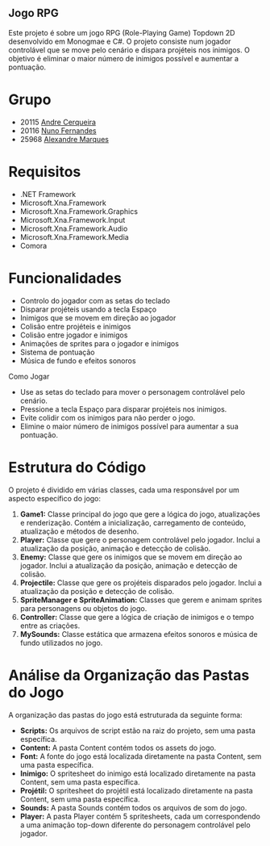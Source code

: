 ## Jogo RPG
Este projeto é sobre um jogo RPG (Role-Playing Game) Topdown 2D desenvolvido em Monogmae e C#. O projeto consiste num jogador controlável que se move pelo cenário e dispara projéteis nos inimigos. O objetivo é eliminar o maior número de inimigos possível e aumentar a pontuação.

# Grupo
- 20115 [Andre Cerqueira](https://github.com/AndreCerqueira)
- 20116 [Nuno Fernandes](https://github.com/NunoIsidoro)
- 25968 [Alexandre Marques](https://github.com/Alexmarques11)

# Requisitos
- .NET Framework
- Microsoft.Xna.Framework
- Microsoft.Xna.Framework.Graphics
- Microsoft.Xna.Framework.Input
- Microsoft.Xna.Framework.Audio
- Microsoft.Xna.Framework.Media
- Comora

# Funcionalidades
- Controlo do jogador com as setas do teclado
- Disparar projéteis usando a tecla Espaço
- Inimigos que se movem em direção ao jogador
- Colisão entre projéteis e inimigos
- Colisão entre jogador e inimigos
- Animações de sprites para o jogador e inimigos
- Sistema de pontuação
- Música de fundo e efeitos sonoros

Como Jogar
- Use as setas do teclado para mover o personagem controlável pelo cenário.
- Pressione a tecla Espaço para disparar projéteis nos inimigos.
- Evite colidir com os inimigos para não perder o jogo.
- Elimine o maior número de inimigos possível para aumentar a sua pontuação.

# Estrutura do Código
O projeto é dividido em várias classes, cada uma responsável por um aspecto específico do jogo:

1. <b>Game1:</b> Classe principal do jogo que gere a lógica do jogo, atualizações e renderização. Contém a inicialização, carregamento de conteúdo, atualização e métodos de desenho.
2. <b>Player:</b> Classe que gere o personagem controlável pelo jogador. Inclui a atualização da posição, animação e detecção de colisão.
3. <b>Enemy:</b> Classe que gere os inimigos que se movem em direção ao jogador. Inclui a atualização da posição, animação e detecção de colisão.
4. <b>Projectile:</b> Classe que gere os projéteis disparados pelo jogador. Inclui a atualização da posição e detecção de colisão.
5. <b>SpriteManager e SpriteAnimation:</b> Classes que gerem e animam sprites para personagens ou objetos do jogo.
6. <b>Controller:</b> Classe que gere a lógica de criação de inimigos e o tempo entre as criações.
7. <b>MySounds:</b> Classe estática que armazena efeitos sonoros e música de fundo utilizados no jogo.

# Análise da Organização das Pastas do Jogo
A organização das pastas do jogo está estruturada da seguinte forma:

- <b>Scripts:</b> Os arquivos de script estão na raiz do projeto, sem uma pasta específica.
- <b>Content:</b> A pasta Content contém todos os assets do jogo.
- <b>Font:</b> A fonte do jogo está localizada diretamente na pasta Content, sem uma pasta específica.
- <b>Inimigo:</b> O spritesheet do inimigo está localizado diretamente na pasta Content, sem uma pasta específica.
- <b>Projétil:</b> O spritesheet do projétil está localizado diretamente na pasta Content, sem uma pasta específica.
- <b>Sounds:</b> A pasta Sounds contém todos os arquivos de som do jogo.
- <b>Player:</b> A pasta Player contém 5 spritesheets, cada um correspondendo a uma animação top-down diferente do personagem controlável pelo jogador.
